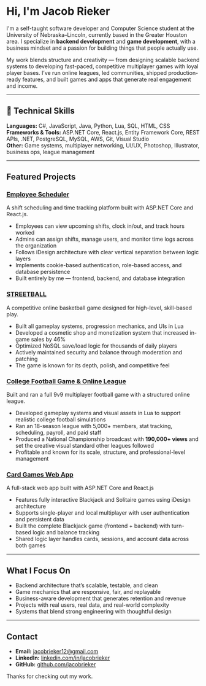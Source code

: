 # Hi, I'm Jacob Rieker

I'm a self-taught software developer and Computer Science student at the University of Nebraska–Lincoln, currently based in the Greater Houston area. I specialize in **backend development** and **game development**, with a business mindset and a passion for building things that people actually use.

My work blends structure and creativity — from designing scalable backend systems to developing fast-paced, competitive multiplayer games with loyal player bases. I’ve run online leagues, led communities, shipped production-ready features, and built games and apps that generate real engagement and income.

---

## 🔧 Technical Skills

**Languages:** C#, JavaScript, Java, Python, Lua, SQL, HTML, CSS  
**Frameworks & Tools:** ASP.NET Core, React.js, Entity Framework Core, REST APIs, .NET, PostgreSQL, MySQL, AWS, Git, Visual Studio  
**Other:** Game systems, multiplayer networking, UI/UX, Photoshop, Illustrator, business ops, league management

---

## Featured Projects

### [Employee Scheduler](https://github.com/jacobrieker/employee-scheduler)
A shift scheduling and time tracking platform built with ASP.NET Core and React.js.  
- Employees can view upcoming shifts, clock in/out, and track hours worked  
- Admins can assign shifts, manage users, and monitor time logs across the organization  
- Follows iDesign architecture with clear vertical separation between logic layers  
- Implements cookie-based authentication, role-based access, and database persistence  
- Built entirely by me — frontend, backend, and database integration

### [STREETBALL](https://www.youtube.com/watch?v=aFh3z1PEtig)
A competitive online basketball game designed for high-level, skill-based play.  
- Built all gameplay systems, progression mechanics, and UIs in Lua  
- Developed a cosmetic shop and monetization system that increased in-game sales by 46%  
- Optimized NoSQL save/load logic for thousands of daily players  
- Actively maintained security and balance through moderation and patching  
- The game is known for its depth, polish, and competitive feel

### [College Football Game & Online League](https://www.youtube.com/@jakegreenway12/featured)
Built and ran a full 9v9 multiplayer football game with a structured online league.  
- Developed gameplay systems and visual assets in Lua to support realistic college football simulations  
- Ran an 18-season league with 5,000+ members, stat tracking, scheduling, payroll, and paid staff  
- Produced a National Championship broadcast with **190,000+ views** and set the creative visual standard other leagues followed  
- Profitable and known for its scale, structure, and professional-level management

### [Card Games Web App](https://github.com/jrieker/CardGamesSolution)
A full-stack web app built with ASP.NET Core and React.js  
- Features fully interactive Blackjack and Solitaire games using iDesign architecture  
- Supports single-player and local multiplayer with user authentication and persistent data  
- Built the complete Blackjack game (frontend + backend) with turn-based logic and balance tracking  
- Shared logic layer handles cards, sessions, and account data across both games

---

## What I Focus On

- Backend architecture that’s scalable, testable, and clean  
- Game mechanics that are responsive, fair, and replayable  
- Business-aware development that generates retention and revenue  
- Projects with real users, real data, and real-world complexity  
- Systems that blend strong engineering with thoughtful design

---

## Contact

- **Email:** jacobrieker12@gmail.com  
- **LinkedIn:** [linkedin.com/in/jacobrieker](https://linkedin.com/in/jacobrieker)  
- **GitHub:** [github.com/jacobrieker](https://github.com/jacobrieker)

Thanks for checking out my work.
